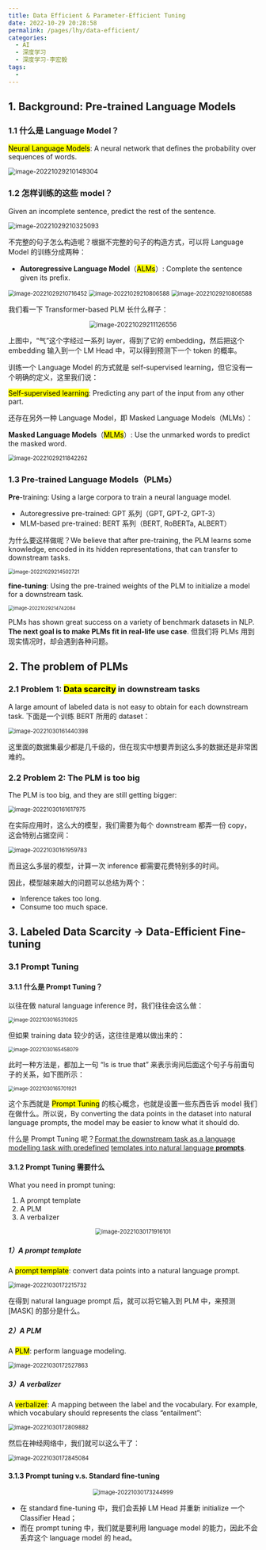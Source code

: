 ```yaml
---
title: Data Efficient & Parameter-Efficient Tuning
date: 2022-10-29 20:28:58
permalink: /pages/lhy/data-efficient/
categories:
  - AI
  - 深度学习
  - 深度学习-李宏毅
tags:
  - 
---
```


## 1. Background: Pre-trained Language Models

### 1.1 什么是 Language Model？

<mark>Neural Language Models</mark>: A neural network that defines the probability over sequences of words.

<img src="https://notebook-img-1304596351.cos.ap-beijing.myqcloud.com/img/image-20221029210149304.png" alt="image-20221029210149304" style="zoom:90%;" />

### 1.2 怎样训练的这些 model？

Given an incomplete sentence, predict the rest of the sentence.

<img src="https://notebook-img-1304596351.cos.ap-beijing.myqcloud.com/img/image-20221029210325093.png" alt="image-20221029210325093" style="zoom:90%;" />

不完整的句子怎么构造呢？根据不完整的句子的构造方式，可以将 Language Model 的训练分成两种：

+ **Autoregressive Language Model**（<mark>ALMs</mark>）: Complete the sentence given its prefix.

<img src="https://notebook-img-1304596351.cos.ap-beijing.myqcloud.com/img/image-20221029210716452.png" alt="image-20221029210716452" style="zoom:80%;" />

<img src="https://notebook-img-1304596351.cos.ap-beijing.myqcloud.com/img/image-20221029210806588.png" alt="image-20221029210806588" style="zoom:80%;" />

<img src="https://notebook-img-1304596351.cos.ap-beijing.myqcloud.com/img/image-20221029210806588.png" alt="image-20221029210806588" style="zoom:80%;" />

我们看一下 Transformer-based PLM 长什么样子：

<center><img src="https://notebook-img-1304596351.cos.ap-beijing.myqcloud.com/img/image-20221029211126556.png" alt="image-20221029211126556" style="zoom:90%;" /></center>

上图中，“气”这个字经过一系列 layer，得到了它的 embedding，然后把这个 embedding 输入到一个 LM Head 中，可以得到预测下一个 token 的概率。

训练一个 Language Model 的方式就是 self-supervised learning，但它没有一个明确的定义，这里我们说：

<mark>Self-supervised learning</mark>: Predicting any part of the input from any other part.

还存在另外一种 Language Model，即 Masked Language Models（MLMs）：

**Masked Language Models**（<mark>MLMs</mark>）: Use the unmarked words to predict the masked word.

<img src="https://notebook-img-1304596351.cos.ap-beijing.myqcloud.com/img/image-20221029211842262.png" alt="image-20221029211842262" style="zoom:80%;" />

### 1.3 Pre-trained Language Models（PLMs）

**Pre**-training: Using a large corpora to train a neural language model.

+ Autoregressive pre-trained: GPT 系列（GPT, GPT-2, GPT-3）
+ MLM-based pre-trained: BERT 系列（BERT, RoBERTa, ALBERT）

为什么要这样做呢？We believe that after pre-training, the PLM learns some knowledge, encoded in its hidden representations, that can transfer to downstream tasks.

<img src="https://notebook-img-1304596351.cos.ap-beijing.myqcloud.com/img/image-20221029214502721.png" alt="image-20221029214502721" style="zoom:72%;" />

**fine-tuning**: Using the pre-trained weights of the PLM to initialize a model for a downstream task.

<img src="https://notebook-img-1304596351.cos.ap-beijing.myqcloud.com/img/image-20221029214742084.png" alt="image-20221029214742084" style="zoom: 67%;" />

  PLMs has shown great success on a variety of benchmark datasets in NLP. **The next goal is to make PLMs fit in real-life use case**. 但我们将 PLMs 用到现实情况时，却会遇到各种问题。

## 2. The problem of PLMs

### 2.1 Problem 1: <mark>Data scarcity</mark> in downstream tasks

A large amount of labeled data is not easy to obtain for each downstream task. 下面是一个训练 BERT 所用的 dataset：

<img src="https://notebook-img-1304596351.cos.ap-beijing.myqcloud.com/img/image-20221030161440398.png" alt="image-20221030161440398" style="zoom:80%;" />

这里面的数据集最少都是几千级的，但在现实中想要弄到这么多的数据还是非常困难的。

### 2.2 Problem 2: The PLM is too big

The PLM is too big, and they are still getting bigger:

<img src="https://notebook-img-1304596351.cos.ap-beijing.myqcloud.com/img/image-20221030161617975.png" alt="image-20221030161617975" style="zoom:80%;" />

在实际应用时，这么大的模型，我们需要为每个 downstream 都弄一份 copy，这会特别占据空间：

<img src="https://notebook-img-1304596351.cos.ap-beijing.myqcloud.com/img/image-20221030161959783.png" alt="image-20221030161959783" style="zoom:80%;" />

而且这么多层的模型，计算一次 inference 都需要花费特别多的时间。

因此，模型越来越大的问题可以总结为两个：

+ Inference takes too long.
+ Consume too much space.



## 3. Labeled Data Scarcity -> Data-Efficient Fine-tuning

### 3.1 Prompt Tuning

#### 3.1.1 什么是 Prompt Tuning？

以往在做 natural language inference 时，我们往往会这么做：

<img src="https://notebook-img-1304596351.cos.ap-beijing.myqcloud.com/img/image-20221030165310825.png" alt="image-20221030165310825" style="zoom:70%;" />

但如果 training data 较少的话，这往往是难以做出来的：

<img src="https://notebook-img-1304596351.cos.ap-beijing.myqcloud.com/img/image-20221030165458079.png" alt="image-20221030165458079" style="zoom: 70%;" />

此时一种方法是，都加上一句 “Is is true that” 来表示询问后面这个句子与前面句子的关系，如下图所示：

<img src="https://notebook-img-1304596351.cos.ap-beijing.myqcloud.com/img/image-20221030165701921.png" alt="image-20221030165701921" style="zoom:70%;" />

这个东西就是 <mark>Prompt Tuning</mark> 的核心概念，也就是设置一些东西告诉 model 我们在做什么。所以说，By converting the data points in the dataset into natural language prompts, the model may be easier to know what it should do.

什么是 Prompt Tuning 呢？<u>Format the downstream task as a language modelling task with predefined</u>
<u>templates into natural language **prompts**</u>.

#### 3.1.2 Prompt Tuning 需要什么

What you need in prompt tuning:

1. A prompt template
2. A PLM
3. A verbalizer

<center><img src="https://notebook-img-1304596351.cos.ap-beijing.myqcloud.com/img/image-20221030171916101.png" alt="image-20221030171916101" style="zoom: 80%;" /></center>

##### 1）A prompt template

A <mark>prompt template</mark>: convert data points into a natural language prompt.

<img src="https://notebook-img-1304596351.cos.ap-beijing.myqcloud.com/img/image-20221030172215732.png" alt="image-20221030172215732" style="zoom:80%;" />

在得到 natural language prompt 后，就可以将它输入到 PLM 中，来预测 [MASK] 的部分是什么。

##### 2）A PLM

A <mark>PLM</mark>: perform language modeling.

<img src="https://notebook-img-1304596351.cos.ap-beijing.myqcloud.com/img/image-20221030172527863.png" alt="image-20221030172527863" style="zoom:80%;" />

##### 3）A verbalizer

A <mark>verbalizer</mark>: A mapping between the label and the vocabulary. For example, which vocabulary should represents the class “entailment”:

<img src="https://notebook-img-1304596351.cos.ap-beijing.myqcloud.com/img/image-20221030172809882.png" alt="image-20221030172809882" style="zoom:80%;" />

然后在神经网络中，我们就可以这么干了：

<img src="https://notebook-img-1304596351.cos.ap-beijing.myqcloud.com/img/image-20221030172845084.png" alt="image-20221030172845084" style="zoom:80%;" />

#### 3.1.3 Prompt tuning v.s. Standard fine-tuning

<center><img src="https://notebook-img-1304596351.cos.ap-beijing.myqcloud.com/img/image-20221030173244999.png" alt="image-20221030173244999" style="zoom:80%;" /></center>

+ 在 standard fine-tuning 中，我们会丢掉 LM Head 并重新 initialize 一个 Classifier Head；
+ 而在 prompt tuning 中，我们就是要利用 language model 的能力，因此不会丢弃这个 language model 的 head。

